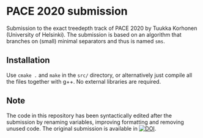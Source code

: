 # PACE 2020 submission
Submission to the exact treedepth track of PACE 2020 by Tuukka Korhonen (University of Helsinki). The submission is based on an algorithm that branches on (small) minimal separators and thus is named `sms`.


## Installation
Use `cmake .` and `make` in the `src/` directory, or alternatively just compile all the files together with g++. No external libraries are required.


## Note
The code in this repository has been syntactically edited after the submission by renaming variables, improving formatting and removing unused code. The original submission is available in [![DOI](https://zenodo.org/badge/DOI/10.5281/zenodo.3872898.svg)](https://doi.org/10.5281/zenodo.3872898).
